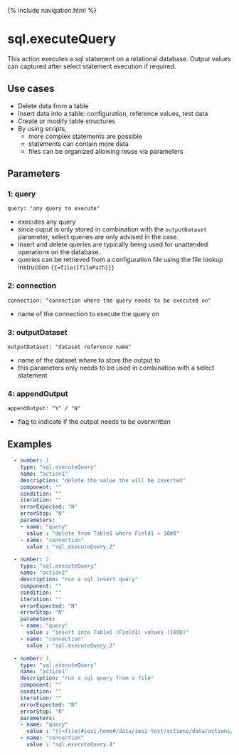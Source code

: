 {% include navigation.html %}

# sql.executeQuery

This action executes a sql statement on a relational database. 
Output values can captured after select statement execution if required.

## Use cases

* Delete data from a table
* Insert data into a table: configuration, reference values, test data
* Create or modify table structures
* By using scripts,
  * more complex statements are possible
  * statements can contain more data
  * files can be organized allowing reuse via parameters

## Parameters

### 1: query

`query: "any query to execute"`
* executes any query
* since ouput is only stored in combination with the `outputDataset` parameter, select queries are only advised in the case. 
* insert and delete queries are typically being used for unattended operations on the database.
* queries can be retrieved from a configuration file using the file lookup instruction `{{=file([filePath]}}`

### 2: connection

`connection: "connection where the query needs to be executed on"`
* name of the connection to execute the query on

### 3: outputDataset

`outputDataset: "dataset reference name"`
* name of the dataset where to store the output to
* this parameters only needs to be used in combination with a select statement

### 4: appendOutput

`appendOutput: "Y" / "N"`
* flag to indicate if the output needs to be overwritten

## Examples

```yaml
  - number: 1
    type: "sql.executeQuery"
    name: "action1"
    description: "delete the value the will be inserted"
    component: ""
    condition: ""
    iteration: ""
    errorExpected: "N"
    errorStop: "N"
    parameters:
    - name: "query"
      value : "delete from Table1 where Field1 = 1000"
    - name: "connection"
      value : "sql.executeQuery.2"
```

```yaml
  - number: 2
    type: "sql.executeQuery"
    name: "action2"
    description: "run a sql insert query"
    component: ""
    condition: ""
    iteration: ""
    errorExpected: "N"
    errorStop: "N"
    parameters:
    - name: "query"
      value : "insert into Table1 (Field1) values (1000)"
    - name: "connection"
      value : "sql.executeQuery.2"
```

```yaml
  - number: 1
    type: "sql.executeQuery"
    name: "action1"
    description: "run a sql query from a file"
    component: ""
    condition: ""
    iteration: ""
    errorExpected: "N"
    errorStop: "N"
    parameters:
    - name: "query"
      value : "{{=file(#iesi.home#/data/iesi-test/actions/data/actions/sql.executeQuery.4.1.sql)}}"
    - name: "connection"
      value : "sql.executeQuery.4"
```
